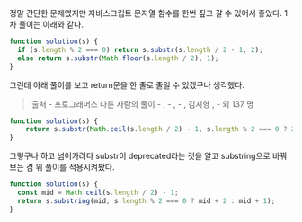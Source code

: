 정말 간단한 문제였지만 자바스크립트 문자열 함수를 한번 짚고 갈 수 있어서 좋았다.
1차 풀이는 아래와 같다.
```js
function solution(s) {
  if (s.length % 2 === 0) return s.substr(s.length / 2 - 1, 2);
  else return s.substr(Math.floor(s.length / 2), 1);
}
```
그런데 아래 풀이를 보고 return문을 한 줄로 줄일 수 있겠구나 생각했다.
> 출처 - 프로그래머스 다른 사람의 풀이 - , - , - , 김지형 , - 외 137 명
```js
function solution(s) {
    return s.substr(Math.ceil(s.length / 2) - 1, s.length % 2 === 0 ? 2 : 1);
}
```
그렇구나 하고 넘어가려다 substr이 deprecated라는 것을 알고 substring으로 바꿔보는 겸 위 풀이를 적용시켜봤다.
```js
function solution(s) {
  const mid = Math.ceil(s.length / 2) - 1;
  return s.substring(mid, s.length % 2 === 0 ? mid + 2 : mid + 1);
}
```
